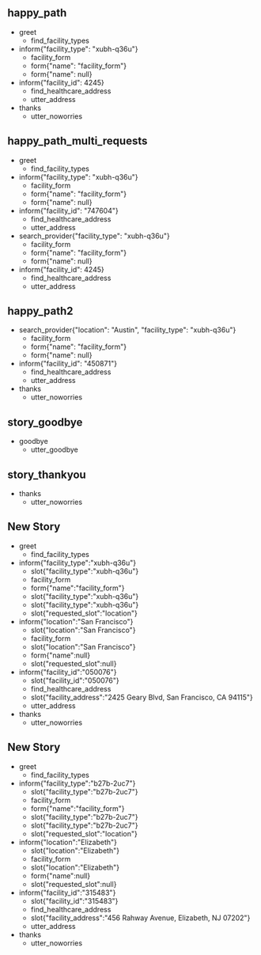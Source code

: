 ## happy_path
* greet
    - find_facility_types
* inform{"facility_type": "xubh-q36u"}    
    - facility_form
    - form{"name": "facility_form"}
    - form{"name": null}
* inform{"facility_id": 4245}
    - find_healthcare_address
    - utter_address
* thanks
    - utter_noworries

## happy_path_multi_requests
* greet
    - find_facility_types
* inform{"facility_type": "xubh-q36u"}
    - facility_form
    - form{"name": "facility_form"}
    - form{"name": null}
* inform{"facility_id": "747604"}
    - find_healthcare_address
    - utter_address
* search_provider{"facility_type": "xubh-q36u"}
    - facility_form
    - form{"name": "facility_form"}
    - form{"name": null}
* inform{"facility_id": 4245}   
    - find_healthcare_address
    - utter_address

## happy_path2
* search_provider{"location": "Austin", "facility_type": "xubh-q36u"}
    - facility_form
    - form{"name": "facility_form"}
    - form{"name": null}
* inform{"facility_id": "450871"}
    - find_healthcare_address
    - utter_address
* thanks
    - utter_noworries

## story_goodbye
* goodbye
    - utter_goodbye

## story_thankyou
* thanks
    - utter_noworries

## New Story

* greet
    - find_facility_types
* inform{"facility_type":"xubh-q36u"}
    - slot{"facility_type":"xubh-q36u"}
    - facility_form
    - form{"name":"facility_form"}
    - slot{"facility_type":"xubh-q36u"}
    - slot{"facility_type":"xubh-q36u"}
    - slot{"requested_slot":"location"}
* inform{"location":"San Francisco"}
    - slot{"location":"San Francisco"}
    - facility_form
    - slot{"location":"San Francisco"}
    - form{"name":null}
    - slot{"requested_slot":null}
* inform{"facility_id":"050076"}
    - slot{"facility_id":"050076"}
    - find_healthcare_address
    - slot{"facility_address":"2425 Geary Blvd, San Francisco, CA 94115"}
    - utter_address
* thanks
    - utter_noworries

## New Story

* greet
    - find_facility_types
* inform{"facility_type":"b27b-2uc7"}
    - slot{"facility_type":"b27b-2uc7"}
    - facility_form
    - form{"name":"facility_form"}
    - slot{"facility_type":"b27b-2uc7"}
    - slot{"facility_type":"b27b-2uc7"}
    - slot{"requested_slot":"location"}
* inform{"location":"Elizabeth"}
    - slot{"location":"Elizabeth"}
    - facility_form
    - slot{"location":"Elizabeth"}
    - form{"name":null}
    - slot{"requested_slot":null}
* inform{"facility_id":"315483"}
    - slot{"facility_id":"315483"}
    - find_healthcare_address
    - slot{"facility_address":"456 Rahway Avenue, Elizabeth, NJ 07202"}
    - utter_address
* thanks
    - utter_noworries
